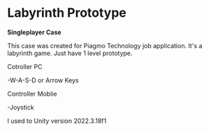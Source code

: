 # **Labyrinth Prototype**
 
**Singleplayer Case**

This case was created for Piagmo Technology job application.
It's a labyrinth game. Just have 1 level prototype.

Cotroller PC

-W-A-S-D or Arrow Keys

Controller Moblie 

-Joystick

I used to Unity version 2022.3.18f1

